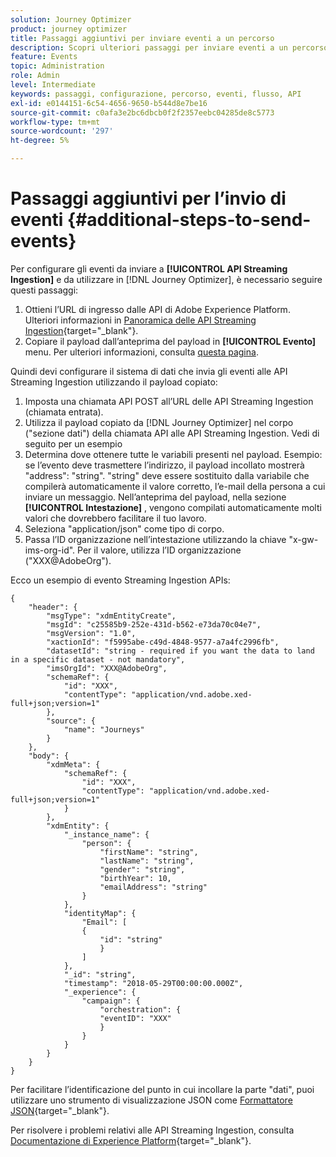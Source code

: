 ```yaml
---
solution: Journey Optimizer
product: journey optimizer
title: Passaggi aggiuntivi per inviare eventi a un percorso
description: Scopri ulteriori passaggi per inviare eventi a un percorso
feature: Events
topic: Administration
role: Admin
level: Intermediate
keywords: passaggi, configurazione, percorso, eventi, flusso, API
exl-id: e0144151-6c54-4656-9650-b544d8e7be16
source-git-commit: c0afa3e2bc6dbcb0f2f2357eebc04285de8c5773
workflow-type: tm+mt
source-wordcount: '297'
ht-degree: 5%

---
```


# Passaggi aggiuntivi per l’invio di eventi {#additional-steps-to-send-events}

Per configurare gli eventi da inviare a **[!UICONTROL API Streaming Ingestion]** e da utilizzare in [!DNL Journey Optimizer], è necessario seguire questi passaggi:

1. Ottieni l’URL di ingresso dalle API di Adobe Experience Platform. Ulteriori informazioni in [Panoramica delle API Streaming Ingestion](https://experienceleague.adobe.com/docs/experience-platform/ingestion/streaming/overview.html?lang=it){target="_blank"}.
1. Copiare il payload dall’anteprima del payload in **[!UICONTROL Evento]** menu. Per ulteriori informazioni, consulta [questa pagina](../event/about-creating.md#define-the-payload-fields).

Quindi devi configurare il sistema di dati che invia gli eventi alle API Streaming Ingestion utilizzando il payload copiato:

1. Imposta una chiamata API POST all’URL delle API Streaming Ingestion (chiamata entrata).
1. Utilizza il payload copiato da [!DNL Journey Optimizer] nel corpo (&quot;sezione dati&quot;) della chiamata API alle API Streaming Ingestion. Vedi di seguito per un esempio
1. Determina dove ottenere tutte le variabili presenti nel payload. Esempio: se l’evento deve trasmettere l’indirizzo, il payload incollato mostrerà &quot;address&quot;: &quot;string&quot;. &quot;string&quot; deve essere sostituito dalla variabile che compilerà automaticamente il valore corretto, l’e-mail della persona a cui inviare un messaggio. Nell’anteprima del payload, nella sezione **[!UICONTROL Intestazione]** , vengono compilati automaticamente molti valori che dovrebbero facilitare il tuo lavoro.
1. Seleziona &quot;application/json&quot; come tipo di corpo.
1. Passa l’ID organizzazione nell’intestazione utilizzando la chiave &quot;x-gw-ims-org-id&quot;. Per il valore, utilizza l’ID organizzazione (&quot;XXX@AdobeOrg&quot;).

Ecco un esempio di evento Streaming Ingestion APIs:

```
{
    "header": {
        "msgType": "xdmEntityCreate",
        "msgId": "c25585b9-252e-431d-b562-e73da70c04e7",
        "msgVersion": "1.0",
        "xactionId": "f5995abe-c49d-4848-9577-a7a4fc2996fb",
        "datasetId": "string - required if you want the data to land in a specific dataset - not mandatory",
        "imsOrgId": "XXX@AdobeOrg",
        "schemaRef": {
            "id": "XXX",
            "contentType": "application/vnd.adobe.xed-full+json;version=1"
        },
        "source": {
            "name": "Journeys"
        }
    },
    "body": {
        "xdmMeta": {
            "schemaRef": {
                "id": "XXX",
                "contentType": "application/vnd.adobe.xed-full+json;version=1"
            }
        },
        "xdmEntity": {
            "_instance_name": {
                "person": {
                    "firstName": "string",
                    "lastName": "string",
                    "gender": "string",
                    "birthYear": 10,
                    "emailAddress": "string"
                }
            },
            "identityMap": {
                "Email": [
                {
                    "id": "string"
                    }
                ]
            },
            "_id": "string",
            "timestamp": "2018-05-29T00:00:00.000Z",
            "_experience": {
                "campaign": {
                    "orchestration": {
                    "eventID": "XXX"
                    }
                }
            }
        }
    }
}
```

Per facilitare l’identificazione del punto in cui incollare la parte &quot;dati&quot;, puoi utilizzare uno strumento di visualizzazione JSON come [Formattatore JSON](https://jsonformatter.curiousconcept.com){target="_blank"}.

Per risolvere i problemi relativi alle API Streaming Ingestion, consulta [Documentazione di Experience Platform](https://experienceleague.adobe.com/docs/experience-platform/ingestion/streaming/troubleshooting.html){target="_blank"}.
